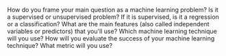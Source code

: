 How do you frame your main question as a machine learning problem? Is it a supervised or unsupervised problem? If it is supervised, is it a regression or a classification?
What are the main features (also called independent variables or predictors) that you'll use?
Which machine learning technique will you use?
How will you evaluate the success of your machine learning technique? What metric will you use?
